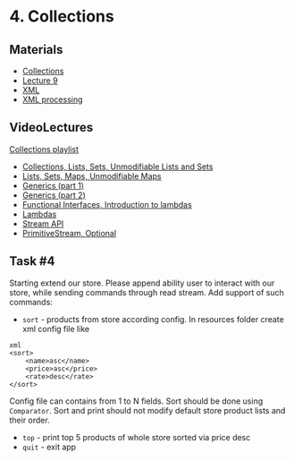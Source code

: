 # 4. Collections
## Materials
- [Collections](https://docs.oracle.com/javase/tutorial/collections/index.html)
- [Lecture 9](https://drive.google.com/file/d/13TibWYVYc8CaFVcLUMklHLrqkmS5Q6h\_/view?usp=sharing)
- [XML](https://en.wikipedia.org/wiki/XML)
- [XML processing](https://docs.oracle.com/javase/tutorial/jaxp/)

## VideoLectures
[Collections playlist](https://youtube.com/playlist?list=PL96uE92X-ozdXTE7PoMfFQJ2CBz-hv9YK)
- [Collections, Lists, Sets, Unmodifiable Lists and Sets](https://youtu.be/boKGhpMjqUw)
- [Lists, Sets, Maps, Unmodifiable Maps](https://youtu.be/48s7xoswhkE)
- [Generics (part 1)](https://youtu.be/vT2I3LcLWJM)
- [Generics (part 2)](https://youtu.be/9mwtYNzWUV0)
- [Functional Interfaces, Introduction to lambdas](https://youtu.be/Fp2R6uY02o8)
- [Lambdas](https://youtu.be/RQ30tUIppQU)
- [Stream API](https://youtu.be/4coew\_omxRo)
- [PrimitiveStream, Optional](https://youtu.be/KU6RbxTzTj0)
## Task #4
Starting extend our store. Please append ability user to interact with our store, while sending commands through read stream.
Add support of such commands: 
- `sort` - products from store according config. In resources folder create xml config file like
```
xml
<sort>
    <name>asc</name>
    <price>asc</price>
    <rate>desc</rate>
</sort>
```
Config file can contains from 1 to N fields. Sort should be done using `Comparator`. Sort and print should not modify
 default store product lists and their order.
- `top` - print top 5 products of whole store sorted via price desc
- `quit` - exit app

